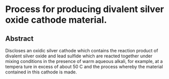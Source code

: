 # Process for producing divalent silver oxide cathode material.

## Abstract
Discloses an oxidic silver cathode which contains the reaction product of divalent silver oxide and lead sulfide which are reacted together under mixing conditions in the presence of warm aqueous alkali, for example, at a tempera ture in excess of about 50 C and the process whereby the material contained in this cathode is made.